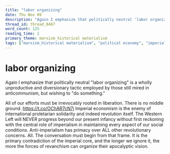 ```yaml
---
title: "labor organizing"
date: Thu Nov 09
description: "Again I emphasize that politically neutral 'labor organizing' is a wholly unproductive and diversionary tactic employed by those still mired in anticommunism,..."
thread_id: thread_0467
word_count: 125
reading_time: 1
primary_theme: marxism_historical materialism
tags: ["marxism_historical materialism", "political economy", "imperialism_colonialism", "dialectics", "organizational theory"]
---
```


# labor organizing

Again I emphasize that politically neutral "labor organizing" is a wholly unproductive and diversionary tactic employed by those still mired in anticommunism, but wishing to "do something."

All of our efforts must be irrevocably rooted in liberation. There is no middle ground. https://t.co/OChAR7cN7j Imperial economism is the enemy of international proletarian solidarity and indeed revolution itself. The Western Left will NEVER progress beyond our present infancy without first reckoning with the central role of imperialism in maintaining every aspect of our social conditions. Anti-imperialism has primacy over ALL other revolutionary concerns. All. The conversation must begin from that frame. It is the primary contradiction of the imperial core, and the longer we ignore it, the more the forces of revanchism can organize their apocalyptic vision.